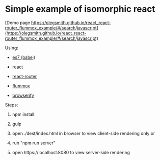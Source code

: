 # Simple example of isomorphic react

[Demo page https://olegsmith.github.io/react_react-router_flummox_example/#/search/javascript](https://olegsmith.github.io/react_react-router_flummox_example/#/search/javascript) 

Using:

* [es7 (babel)](https://babeljs.io/)

* [react](http://facebook.github.io/react/)

* [react-router](https://github.com/rackt/react-router)

* [flummox](https://github.com/acdlite/flummox)

* [browserify](http://browserify.org/)

Steps:

1. npm install

2. gulp

3. open ./dest/index.html in browser to view client-side rendering only or

4. run "npm run server"

5. open https://localhost:8080 to view server-side rendering